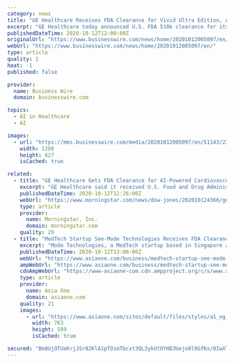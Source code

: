 ```yaml
---
category: news
title: "GE Healthcare Receives FDA Clearance for Vivid Ultra Edition, AI-Powered Cardiovascular Ultrasound System Designed to Shorten Diagnostic Exam Time and Improve Measurement ..."
excerpt: "GE Healthcare today announced U.S. FDA 510k clearance for its Ultra Edition package on Vivid cardiovascular ultrasound systems."
publishedDateTime: 2020-10-12T12:00:00Z
originalUrl: "https://www.businesswire.com/news/home/20201012005097/en/"
webUrl: "https://www.businesswire.com/news/home/20201012005097/en/"
type: article
quality: 2
heat: -1
published: false

provider:
  name: Business Wire
  domain: businesswire.com

topics:
  - AI in Healthcare
  - AI

images:
  - url: "https://mms.businesswire.com/media/20201012005097/en/51143/23/GE_Imagination_at_Work_Logo.jpeg"
    width: 1200
    height: 627
    isCached: true

related:
  - title: "GE Healthcare Gets FDA Clearance for AI-Powered Cardiovascular Ultrasound System"
    excerpt: "GE Healthcare said it received U.S. Food and Drug Administration 510k clearance for its Ultra Edition package on Vivid cardiovascular ultrasound systems. The healthcare business of General Electric Co."
    publishedDateTime: 2020-10-12T12:26:00Z
    webUrl: "https://www.morningstar.com/news/dow-jones/202010124366/ge-healthcare-gets-fda-clearance-for-ai-powered-cardiovascular-ultrasound-system"
    type: article
    provider:
      name: Morningstar, Inc.
      domain: morningstar.com
    quality: 29
  - title: "MedTech Startup See-Mode Technologies Receives FDA Clearance for AI Software That Automatically Analyses and Reports Vascular Ultrasound Scans"
    excerpt: "Mode Technologies, a MedTech startup based in Singapore and Australia that seeks to empower clinicians to better predict stroke, today announced that it has received 510(k) clearance from the"
    publishedDateTime: 2020-10-12T13:00:00Z
    webUrl: "https://www.asiaone.com/business/medtech-startup-see-mode-technologies-receives-fda-clearance-ai-software-automatically"
    ampWebUrl: "https://www.asiaone.com/business/medtech-startup-see-mode-technologies-receives-fda-clearance-ai-software-automatically?amp"
    cdnAmpWebUrl: "https://www-asiaone-com.cdn.ampproject.org/c/s/www.asiaone.com/business/medtech-startup-see-mode-technologies-receives-fda-clearance-ai-software-automatically?amp"
    type: article
    provider:
      name: Asia One
      domain: asiaone.com
    quality: 21
    images:
      - url: "https://www.asiaone.com/sites/default/files/styles/a1_og_image/public/original_images/Oct2020/LOGO_0.jpg?itok=EnrZtCRh"
        width: 763
        height: 509
        isCached: true

secured: "Bm8UjOTUeKrjJSr82KlA1pTOimTbcxt3QL3ykUtOYHD3Uejo0l9GfKx/0IwXTW9XmGgq17l71TOVkArb7195bsb4PfHi49ATD7Xd8pjxMNZ1MFKc1+nPeaw70GzxgxEy4tOsFJZImUkbmrD1eZX0dpoyVcHP0LKQs9/jAEHJq/dS4rM4IISyDXVa547SrLN0n4810KhlZtASKD9hGRQYMqQrkFLPtG/I0J9OTZ5aA92aOJ+ugMt3VMNqq9GvW9VMR6M60Lwx0HApyMUrvU/AX/dVw2y8nf9BQ8YnY4UaaCbKYgAvFnQRvE6HJAapUnmnCepYoUw7n256kKHE0hR0dQFE3mKp6ouv3glPB6Bl3EM=;Ilkww/19b2J4oGKFobNgXg=="
---
```


